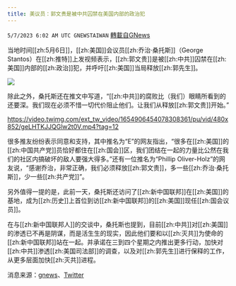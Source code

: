```yaml
---
title: 美议员：郭文贵是被中共囚禁在美国内部的政治犯
---
```

`5/7/2023 6:02 AM UTC GNEWSTAIWAN` [轉載自GNews](https://gnews.org/articles/1281023)

当地时间[[zh:5月6日]]，[[zh:美国]]会议员[[zh:乔治·桑托斯]]（George Stantos）在[[zh:推特]]上发视频表示，[[zh:郭文贵]]是被[[zh:中共]]囚禁在[[zh:美国]]内部的[[zh:政治]]犯，并呼吁[[zh:美国]]当局释放[[zh:郭先生]]。

  ![](https://i.imgur.com/xhvkzsl.png)

除此之外，桑托斯还在推文中写道，“[[zh:中共]]的腐败比（我们）眼睛所看到的还要深。我们现在必须不惜一切代价阻止他们。让我们从释放[[zh:郭文贵]]开始。”

  


https://video.twimg.com/ext_tw_video/1654906454078308361/pu/vid/480x852/geLHTKJJQGlw2t0V.mp4?tag=12





很多推友纷纷表示同意和支持，其中推名为“E”的网友指出，“很多在[[zh:美国]]的[[zh:中国共产党]]员恰好都住在[[zh:国会]]区，我们团结在一起的力量比公然在我们的社区内搞破坏的敌人要强大得多。”还有一位推名为“Phillip Oliver-Holz”的网友说，“感谢乔治，非常正确，我们必须释放[[zh:郭文贵]]，多一些[[zh:乔治·桑托斯]]，少一些[[zh:共产党]]”。

  

另外值得一提的是，此前一天，桑托斯还访问了[[zh:新中国联邦]]在[[zh:美国]]的基地，成为[[zh:历史]]上首位到访[[zh:新中国联邦]]的[[zh:美国]]现任[[zh:国会议员]]。

  

在与[[zh:新中国联邦人]]的交谈中，桑托斯也提到，目前[[zh:中共]]对[[zh:美国]]的渗透已不再是阴谋，而是活生生的现实，因此他们要和以[[zh:灭共]]为使命的[[zh:新中国联邦]]站在一起。并承诺在三到四个星期之内推出更多行动，加快对[[zh:中共]]渗透[[zh:美国司法部]]的调查，以及对[[zh:郭先生]]进行保释的工作，从更多层面加快[[zh:灭共]]进程。

消息来源：[gnews](https://gnews.org/m/1278979)、[Twitter](https://twitter.com/Santos4Congress/status/1654906493009838080)
